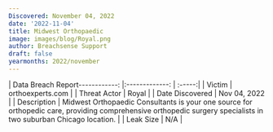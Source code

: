 ```yaml
---
Discovered: November 04, 2022
date: '2022-11-04'
title: Midwest Orthopaedic
image: images/blog/Royal.png
author: Breachsense Support
draft: false
yearmonths: 2022/november
---
```


| Data Breach Report------------:     |:-------------:    | :-----:|
| Victim      | orthoexperts.com      | 
| Threat Actor      | Royal      | 
| Date Discovered      | Nov 04, 2022      | 
| Description      | Midwest Orthopaedic Consultants is your one source for orthopedic care, providing comprehensive orthopedic surgery specialists in two suburban Chicago location.      | 
| Leak Size      | N/A      | 

